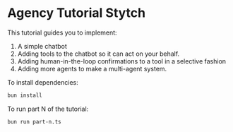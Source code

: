 # Agency Tutorial Stytch

This tutorial guides you to implement:

1. A simple chatbot
2. Adding tools to the chatbot so it can act on your behalf.
3. Adding human-in-the-loop confirmations to a tool in a selective fashion
4. Adding more agents to make a multi-agent system.



To install dependencies:

```bash
bun install
```

To run part N of the tutorial:

```bash
bun run part-n.ts
```
